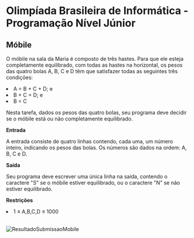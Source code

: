 # Olimpíada Brasileira de Informática - Programação Nível Júnior
<h2>Móbile</h2>
<p>O móbile na sala da Maria é composto de três hastes. Para que ele esteja completamente equilibrado, com todas as hastes na horizontal, os pesos das quatro bolas A, B, C e D têm que satisfazer todas as seguintes três condições:</p>
<li>A = B + C + D; e</li>
<li>B + C = D; e</li>
<li>B = C</li>
<p>Nesta tarefa, dados os pesos das quatro bolas, seu programa deve decidir se o móbile está ou não completamente equilibrado.</p>
<p><b>Entrada</b></p>
<p>A entrada consiste de quatro linhas contendo, cada uma, um número inteiro, indicando os pesos das bolas. Os números são dados na ordem: A, B, C e D.</p>
<p><b>Saída</b></p>
<p>Seu programa deve escrever uma única linha na saída, contendo o caractere "S" se o móbile estiver equilibrado, ou o caractere "N" se não estiver equilibrado.</p>
<p><b>Restrições</b></p>
<li>1 ≤ A,B,C,D ≤ 1000</li><br>

![ResultadoSubmissaoMobile](https://user-images.githubusercontent.com/11504380/73936325-575fb700-48c1-11ea-8420-2a4402202d88.png)
